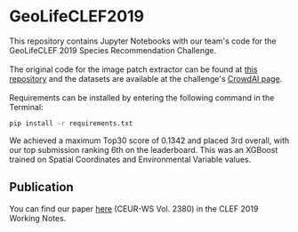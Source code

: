 # GeoLifeCLEF2019
This repository contains Jupyter Notebooks with our team's code for the GeoLifeCLEF 2019 Species Recommendation Challenge. <br> <br>
The original code for the image patch extractor can be found at [this repository](https://github.com/maximiliense/GLC19) and the datasets are available at the challenge's [CrowdAI page](https://www.crowdai.org/challenges/lifeclef-2019-geo). <br> <br>
Requirements can be installed by entering the following command in the Terminal:
``` bash
pip install -r requirements.txt
```
We achieved a maximum Top30 score of 0.1342 and placed 3rd overall, with our top submission ranking 6th on the leaderboard. This was an XGBoost trained on Spatial Coordinates and Environmental Variable values.

## Publication
You can find our paper [here](https://ceur-ws.org/Vol-2380/paper_71.pdf) (CEUR-WS Vol. 2380) in the CLEF 2019 Working Notes.
